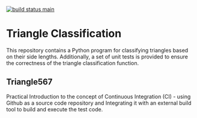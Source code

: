 [![build status main](https://travis-ci.com/manojsai4545/Triangle567,svg?branch=main)](https://travis-ci.com/manojsai4545/Triangle567)

# Triangle Classification
This repository contains a Python program for classifying triangles based on their side lengths. Additionally, a set of unit tests is provided to ensure the correctness of the triangle classification function.

## Triangle567
Practical Introduction to the concept of Continuous Integration (CI) - using Github as a source code repository and Integrating it with an external build tool to build and execute the test code.
